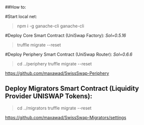 ##How to:

#Start local net:
>npm i -g ganache-cli
>ganache-cli

#Deploy Core Smart Contract (UniSwap Factory):
*Sol=0.5.16*

>truffle migrate --reset



#Deploy Periphery Smart Contract (UniSwap Router):
*Sol=0.6.6*

>cd ../periphery
>truffle migrate --reset

https://github.com/maxawad/SwissSwap-Periphery

## Deploy Migrators Smart Contract (Liquidity Provider UNISWAP Tokens):
>cd ../migrators
>truffle migrate --reset

https://github.com/maxawad/SwissSwap-Migrators/settings
